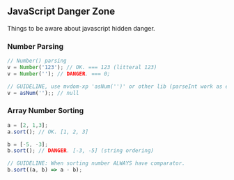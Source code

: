 

## JavaScript Danger Zone

Things to be aware about javascript hidden danger. 

### Number Parsing
```js
// Number() parsing
v = Number('123'); // OK. === 123 (litteral 123)
v = Number(''); // DANGER. === 0;

// GUIDELINE, use mvdom-xp 'asNum('')' or other lib (parseInt work as expected, but only int)
v = asNum('');; // null
```

### Array Number Sorting

```js
a = [2, 1,3];
a.sort(); // OK. [1, 2, 3]

b = [-5, -3];
b.sort(); // DANGER. [-3, -5] (string ordering)

// GUIDELINE: When sorting number ALWAYS have comparator. 
b.sort((a, b) => a - b);
```